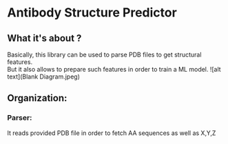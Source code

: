 # Antibody Structure Predictor 

## What it's about ?
Basically, this library can be used to parse PDB files to get structural features.<br>
But it also allows to prepare such features in order to train a ML model. 
![alt text](Blank Diagram.jpeg)
## Organization: 

### Parser: 
It reads provided PDB file in order to fetch AA sequences as well as X,Y,Z

